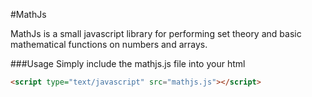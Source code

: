 #MathJs

MathJs is a small javascript library for performing set theory and basic mathematical functions on numbers and arrays.

###Usage
Simply include the mathjs.js file into your html
```html
<script type="text/javascript" src="mathjs.js"></script>
```
